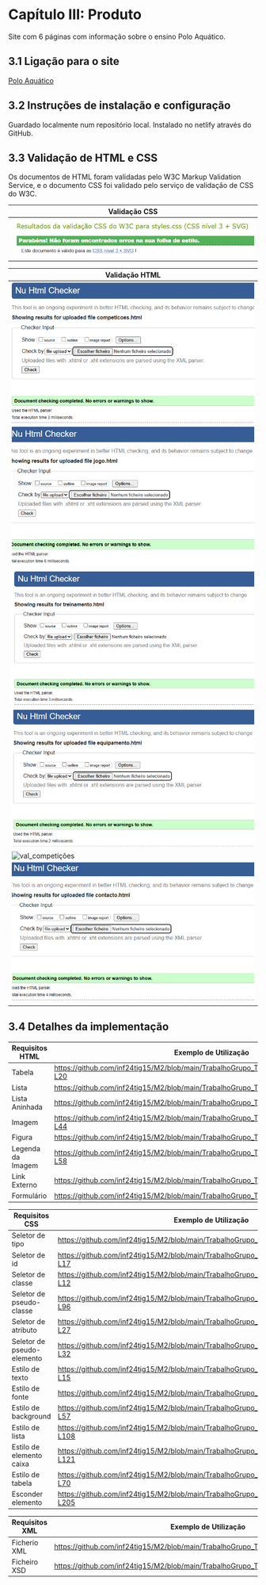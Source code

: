 # Capítulo III: Produto

Site com 6 páginas com informação sobre o ensino Polo Aquático.

## 3.1 Ligação para o site

[Polo Aquático](https://inf24tig15.netlify.app)

## 3.2 Instruções de instalação e configuração

Guardado localmente num repositório local.
Instalado no netlify através do GitHub.

## 3.3 Validação de HTML e CSS

Os documentos de HTML foram validadas pelo W3C Markup Validation Service, e o documento CSS foi validado pelo serviço de validação de CSS do W3C.

| Validação CSS                                                                                       |
|-----------------------------------------------------------------------------------------------------|
| ![val_css](https://github.com/inf24tig15/M2/blob/main/rel/imagens/teste-css.png)                    |

| Validação HTML                                                                                                  |
|-----------------------------------------------------------------------------------------------------------------|
| ![val_main](https://github.com/inf24tig15/M2/blob/main/rel/imagens/main-checking.png)                           |
| ![val_regras](https://github.com/inf24tig15/M2/blob/main/rel/imagens/Jogo.png)                                  |
| ![val_treino](https://github.com/inf24tig15/M2/blob/main/rel/imagens/Treino-teste.png)                          |
| ![val_equipamento](https://github.com/inf24tig15/M2/blob/main/rel/imagens/Equipamento.png)                      |
| ![val_competições](https://github.com/inf24tig15/M2/blob/main/rel/imagens/Competi%C3%A7oes-checking.png)        |
| ![val_contacto](https://github.com/inf24tig15/M2/blob/main/rel/imagens/Contacto.png)                            |

## 3.4 Detalhes da implementação

| Requisitos HTML             | Exemplo de Utilização                         |
|-----------------------------|-----------------------------------------------|
| Tabela                      |https://github.com/inf24tig15/M2/blob/main/TrabalhoGrupo_TI/Codigo/equipamento.html#L13-L20                                                                        |
| Lista                       |https://github.com/inf24tig15/M2/blob/main/TrabalhoGrupo_TI/Codigo/main.html#L34-L43                                                                               |
| Lista Aninhada              |https://github.com/inf24tig15/M2/blob/main/TrabalhoGrupo_TI/Codigo/jogo.html#L25-L37                                                                               |
| Imagem                      |https://github.com/inf24tig15/M2/blob/main/TrabalhoGrupo_TI/Codigo/treinamento.html#L40-L44                                                                        |
| Figura                      |https://github.com/inf24tig15/M2/blob/main/TrabalhoGrupo_TI/Codigo/jogo.html#L13-L19                                                                               |
| Legenda da Imagem           |https://github.com/inf24tig15/M2/blob/main/TrabalhoGrupo_TI/Codigo/treinamento.html#L54-L58                                                                        |
| Link Externo                |https://github.com/inf24tig15/M2/blob/main/TrabalhoGrupo_TI/Codigo/main.html#L16                                                                                   |
| Formulário                  |https://github.com/inf24tig15/M2/blob/main/TrabalhoGrupo_TI/Codigo/main.html#L47-L63                                                                               |

| Requisitos CSS               | Exemplo de Utilização                        |
|-----------------------------|-----------------------------------------------|
| Seletor de tipo             |https://github.com/inf24tig15/M2/blob/main/TrabalhoGrupo_TI/Codigo/css/styles.css#L1-L8                                                                             |
| Seletor de id               |https://github.com/inf24tig15/M2/blob/main/TrabalhoGrupo_TI/Codigo/css/styles.css#L14-L17                                                                           |
| Seletor de classe           |https://github.com/inf24tig15/M2/blob/main/TrabalhoGrupo_TI/Codigo/css/styles.css#L10-L12                                                                           |
| Seletor de pseudo-classe    |https://github.com/inf24tig15/M2/blob/main/TrabalhoGrupo_TI/Codigo/css/styles.css#L88-L96                                                                           |
| Seletor de atributo         |https://github.com/inf24tig15/M2/blob/main/TrabalhoGrupo_TI/Codigo/css/styles.css#L24-L27                                                                           |
| Seletor de pseudo-elemento  |https://github.com/inf24tig15/M2/blob/main/TrabalhoGrupo_TI/Codigo/css/styles.css#L30-L32                                                                           |
| Estilo de texto             |https://github.com/inf24tig15/M2/blob/main/TrabalhoGrupo_TI/Codigo/css/styles.css#L11-L15                                                                           |
| Estilo de fonte             |https://github.com/inf24tig15/M2/blob/main/TrabalhoGrupo_TI/Codigo/css/styles.css#L2                                                                                |
| Estilo de background        |https://github.com/inf24tig15/M2/blob/main/TrabalhoGrupo_TI/Codigo/css/styles.css#L55-L57                                                                           |
| Estilo de lista             |https://github.com/inf24tig15/M2/blob/main/TrabalhoGrupo_TI/Codigo/css/styles.css#L102-L108                                                                         |
| Estilo de elemento caixa    |https://github.com/inf24tig15/M2/blob/main/TrabalhoGrupo_TI/Codigo/css/styles.css#L114-L121                                                                         |
| Estilo de tabela            |https://github.com/inf24tig15/M2/blob/main/TrabalhoGrupo_TI/Codigo/css/styles.css#L40-L70                                                                           |
| Esconder elemento           |https://github.com/inf24tig15/M2/blob/main/TrabalhoGrupo_TI/Codigo/css/styles.css#L200-L205                                                                         | 

| Requisitos XML               | Exemplo de Utilização                        |
|-----------------------------|-----------------------------------------------|
| Ficherio XML                |https://github.com/inf24tig15/M2/blob/main/TrabalhoGrupo_TI/Codigo/xml/polo_aquatico.xml                                                                            |
| Ficheiro XSD                |https://github.com/inf24tig15/M2/blob/main/TrabalhoGrupo_TI/Codigo/xml/polo_aquatico.xsd                                                                            |




